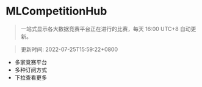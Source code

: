# MLCompetitionHub

> 一站式显示各大数据竞赛平台正在进行的比赛，每天 16:00 UTC+8 自动更新。
  
> 更新时间: 2022-07-25T15:59:22+0800 

* 多家竞赛平台
* 多种订阅方式
* 下拉查看更多